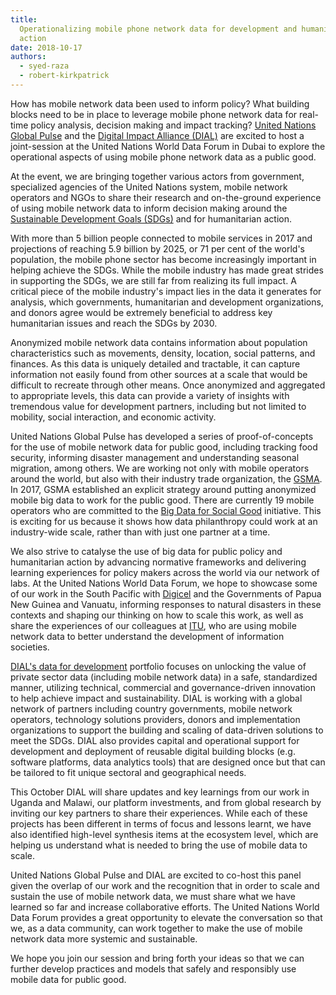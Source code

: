 ```yaml
---
title:
  Operationalizing mobile phone network data for development and humanitarian
  action
date: 2018-10-17
authors:
  - syed-raza
  - robert-kirkpatrick
---
```


How has mobile network data been used to inform policy? What building blocks
need to be in place to leverage mobile phone network data for real-time policy
analysis, decision making and impact tracking?
[United Nations Global Pulse](https://www.unglobalpulse.org/) and the
[Digital Impact Alliance (DIAL)](https://digitalimpactalliance.org/) are excited
to host a joint-session at the United Nations World Data Forum in Dubai to
explore the operational aspects of using mobile phone network data as a public
good.

At the event, we are bringing together various actors from government,
specialized agencies of the United Nations system, mobile network operators and
NGOs to share their research and on-the-ground experience of using mobile
network data to inform decision making around the
[Sustainable Development Goals (SDGs)](https://sustainabledevelopment.un.org/sdgs)
and for humanitarian action.

With more than 5 billion people connected to mobile services in 2017 and
projections of reaching 5.9 billion by 2025, or 71 per cent of the world's
population, the mobile phone sector has become increasingly important in helping
achieve the SDGs. While the mobile industry has made great strides in supporting
the SDGs, we are still far from realizing its full impact. A critical piece of
the mobile industry's impact lies in the data it generates for analysis, which
governments, humanitarian and development organizations, and donors agree would
be extremely beneficial to address key humanitarian issues and reach the SDGs
by 2030.

Anonymized mobile network data contains information about population
characteristics such as movements, density, location, social patterns, and
finances. As this data is uniquely detailed and tractable, it can capture
information not easily found from other sources at a scale that would be
difficult to recreate through other means. Once anonymized and aggregated to
appropriate levels, this data can provide a variety of insights with tremendous
value for development partners, including but not limited to mobility, social
interaction, and economic activity.

United Nations Global Pulse has developed a series of proof-of-concepts for the
use of mobile network data for public good, including tracking food security,
informing disaster management and understanding seasonal migration, among
others. We are working not only with mobile operators around the world, but also
with their industry trade organization, the [GSMA](https://www.gsma.com/). In
2017, GSMA established an explicit strategy around putting anonymized mobile big
data to work for the public good. There are currently 19 mobile operators who
are committed to the
[Big Data for Social Good](https://www.gsma.com/betterfuture/bd4sg) initiative.
This is exciting for us because it shows how data philanthropy could work at an
industry-wide scale, rather than with just one partner at a time.

We also strive to catalyse the use of big data for public policy and
humanitarian action by advancing normative frameworks and delivering learning
experiences for policy makers across the world via our network of labs. At the
United Nations World Data Forum, we hope to showcase some of our work in the
South Pacific with [Digicel](https://www.digicelgroup.com/) and the Governments
of Papua New Guinea and Vanuatu, informing responses to natural disasters in
these contexts and shaping our thinking on how to scale this work, as well as
share the experiences of our colleagues at [ITU](https://www.itu.int), who are
using mobile network data to better understand the development of information
societies.

[DIAL's data for development](https://digitalimpactalliance.org/what-we-do/data-for-development-2/)
portfolio focuses on unlocking the value of private sector data (including
mobile network data) in a safe, standardized manner, utilizing technical,
commercial and governance-driven innovation to help achieve impact and
sustainability. DIAL is working with a global network of partners including
country governments, mobile network operators, technology solutions providers,
donors and implementation organizations to support the building and scaling of
data-driven solutions to meet the SDGs. DIAL also provides capital and
operational support for development and deployment of reusable digital building
blocks (e.g. software platforms, data analytics tools) that are designed once
but that can be tailored to fit unique sectoral and geographical needs.

This October DIAL will share updates and key learnings from our work in Uganda
and Malawi, our platform investments, and from global research by inviting our
key partners to share their experiences. While each of these projects has been
different in terms of focus and lessons learnt, we have also identified
high-level synthesis items at the ecosystem level, which are helping us
understand what is needed to bring the use of mobile data to scale.

United Nations Global Pulse and DIAL are excited to co-host this panel given the
overlap of our work and the recognition that in order to scale and sustain the
use of mobile network data, we must share what we have learned so far and
increase collaborative efforts. The United Nations World Data Forum provides a
great opportunity to elevate the conversation so that we, as a data community,
can work together to make the use of mobile network data more systemic and
sustainable.

We hope you join our session and bring forth your ideas so that we can further
develop practices and models that safely and responsibly use mobile data for
public good.
